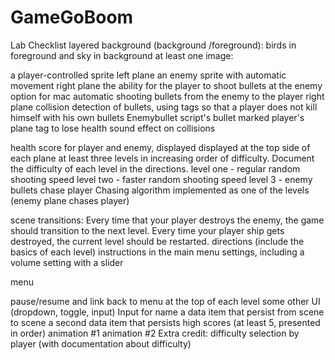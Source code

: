 # GameGoBoom

Lab Checklist
layered background (background  /foreground):
birds in foreground and sky in background
at least one image:


a player-controlled sprite
left plane
an enemy sprite with automatic movement
right plane
the ability for the player to shoot bullets at the enemy
option for mac
automatic shooting bullets from the enemy to the player
right plane
collision detection of bullets, using tags so that a player does not kill himself with his own bullets
Enemybullet script's bullet marked player's plane tag to lose health
sound effect on collisions


health score for player and enemy, displayed
displayed at the top side of each plane
at least three levels in increasing order of difficulty. Document the difficulty of each level in the directions.
level one - regular random shooting speed
level two - faster random shooting speed
level 3 - enemy bullets chase player
Chasing algorithm implemented as one of the levels (enemy plane chases player)


scene transitions: Every time that your player destroys the enemy, the game should transition to the next level. Every time your player ship gets destroyed, the current level should be restarted.
directions (include the basics of each level)
instructions in the main menu
settings, including a volume setting with a slider


menu


pause/resume and link back to menu
at the top of each level
some other UI (dropdown, toggle, input)
Input for name
a data item that persist from scene to scene
a second data item that persists
high scores (at least 5, presented in order)
animation #1
animation #2
Extra credit: difficulty selection by player (with documentation about difficulty)
